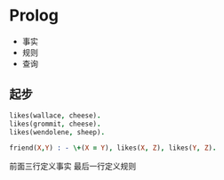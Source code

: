 # Prolog

- 事实
- 规则
- 查询

## 起步

```prolog
likes(wallace, cheese).
likes(grommit, cheese).
likes(wendolene, sheep).

friend(X,Y) : - \+(X = Y), likes(X, Z), likes(Y, Z).
```

前面三行定义事实 最后一行定义规则
